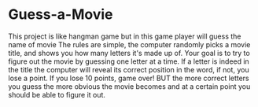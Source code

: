 # Guess-a-Movie
This project is like hangman game but in this game player will guess the name of movie 
The rules are simple, the computer randomly picks a movie title, and shows you how many letters it's made up of.
Your goal is to try to figure out the movie by guessing one letter at a time.
If a letter is indeed in the title the computer will reveal its correct position in the word,
if not, you lose a point. If you lose 10 points, game over!
BUT the more correct letters you guess the more obvious the movie becomes and at a certain point you should be able to figure it out.
